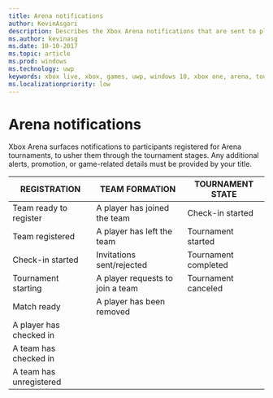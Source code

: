 ```yaml
---
title: Arena notifications
author: KevinAsgari
description: Describes the Xbox Arena notifications that are sent to players to progress them through the tournament stages.
ms.author: kevinasg
ms.date: 10-10-2017
ms.topic: article
ms.prod: windows
ms.technology: uwp
keywords: xbox live, xbox, games, uwp, windows 10, xbox one, arena, tournament, ux
ms.localizationpriority: low
---
```


# Arena notifications

Xbox Arena surfaces notifications to participants registered for Arena tournaments, to usher them through the tournament stages. Any additional alerts, promotion, or game-related details must be provided by your title.

REGISTRATION | TEAM FORMATION | TOURNAMENT STATE
--- | --- | ---
Team ready to register | A player has joined the team | Check-in started
Team registered	| A player has left the team | Tournament started
Check-in started | Invitations sent/rejected | Tournament completed
Tournament starting | A player requests to join a team | Tournament canceled
Match ready	| A player has been removed |
A player has checked in | |
A team has checked in | |
A team has unregistered | |
